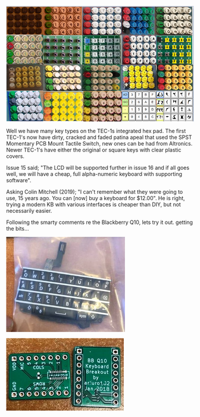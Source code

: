 ![](https://github.com/SteveJustin1963/tec-KB/blob/master/pics/kb-fun2.png) 

Well we have many key types on the TEC-1s integrated hex pad. The first TEC-1's now have dirty, cracked and faded patina apeal that used the SPST Momentary PCB Mount Tactile Switch, new ones can be had from Altronics. Newer TEC-1's have either the original or square keys with clear plastic covers. 

Issue 15 said; "The LCD will be supported further in issue 16 and if all goes well, we will have a cheap, full alpha-numeric keyboard with supporting software". 

Asking Colin Mitchell (2019); "I can't remember what they were going to use, 15 years ago. You can [now] buy a keyboard for $12.00". He is right, trying a modern KB with various interfaces is cheaper than DIY, but not necessarily easier.
 
Following the smarty comments re the Blackberry Q10, lets try it out. getting the bits...

![](https://github.com/SteveJustin1963/tec-KB/blob/master/pics/120093001_2804585019774865_2639766788032736065_n2.jpg)

![](https://github.com/SteveJustin1963/tec-KB/blob/master/pics/9_11_29a2.png)
